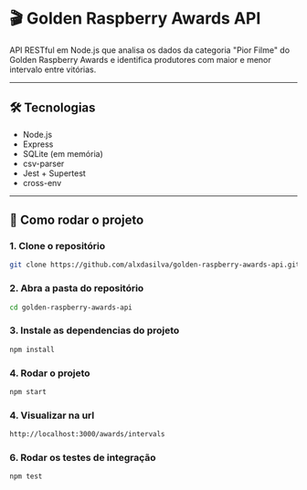 # 🎬 Golden Raspberry Awards API

API RESTful em Node.js que analisa os dados da categoria "Pior Filme" do Golden Raspberry Awards e identifica produtores com maior e menor intervalo entre vitórias.

---

## 🛠 Tecnologias

- Node.js
- Express
- SQLite (em memória)
- csv-parser
- Jest + Supertest
- cross-env

---

## 🚀 Como rodar o projeto

### 1. Clone o repositório
```bash
git clone https://github.com/alxdasilva/golden-raspberry-awards-api.git
```

### 2. Abra a pasta do repositório
```bash
cd golden-raspberry-awards-api
```

### 3. Instale as dependencias do projeto
```bash
npm install
```

### 4. Rodar o projeto
```bash
npm start
```


### 4. Visualizar na url
```bash
http://localhost:3000/awards/intervals
```


### 6.  Rodar os testes de integração
```bash
npm test
```
